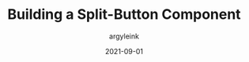 ---
author: argyleink
date: 2021-09-01
publisher: chromiumdev
tags:
  - components
  - html
target_url: https://web.dev/building-a-split-button-component/
title: Building a Split-Button Component
---